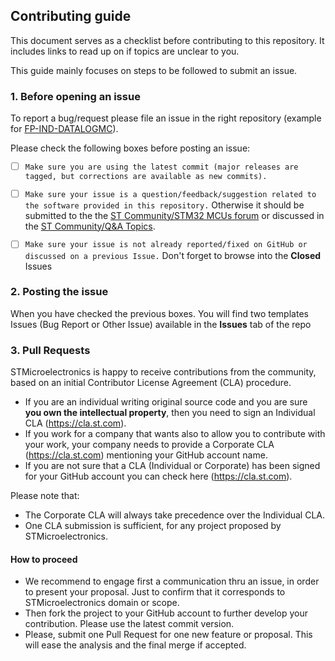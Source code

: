 ## Contributing guide

This document serves as a checklist before contributing to this repository.
It includes links to read up on if topics are unclear to you.

This guide mainly focuses on steps to be followed to submit an issue.

### 1. Before opening an issue

To report a bug/request please file an issue in the right repository
(example for [FP-IND-DATALOGMC](https://github.com/STMicroelectronics/fp-ind-datalogmc/issues/new/choose)).


Please check the following boxes before posting an issue:
- [ ] `Make sure you are using the latest commit (major releases are tagged, but corrections are available as new commits).`
- [ ] `Make sure your issue is a question/feedback/suggestion related to the software provided in this repository.` Otherwise it should be submitted to the the [ST Community/STM32 MCUs forum](https://community.st.com/s/group/0F90X000000AXsASAW/stm32-mcus) or discussed in the [ST Community/Q&A Topics](https://community.st.com/s/topiccatalog).
- [ ] `Make sure your issue is not already reported/fixed on GitHub or discussed on a previous Issue.` Don't forget to browse into the **Closed** Issues


### 2. Posting the issue

When you have checked the previous boxes. You will find two templates Issues (Bug Report or Other Issue) available in the **Issues** tab of the repo

### 3. Pull Requests

STMicroelectronics is happy to receive contributions from the community, based on an initial Contributor License Agreement (CLA) procedure.

* If you are an individual writing original source code and you are sure **you own the intellectual property**, then you need to sign an Individual CLA (https://cla.st.com).
* If you work for a company that wants also to allow you to contribute with your work, your company needs to provide a Corporate CLA (https://cla.st.com) mentioning your GitHub account name.
* If you are not sure that a CLA (Individual or Corporate) has been signed for your GitHub account you can check here (https://cla.st.com).

Please note that:
* The Corporate CLA will always take precedence over the Individual CLA.
* One CLA submission is sufficient, for any project proposed by STMicroelectronics.

#### How to proceed

* We recommend to engage first a communication thru an issue, in order to present your proposal. Just to confirm that it corresponds to STMicroelectronics domain or scope.
* Then fork the project to your GitHub account to further develop your contribution. Please use the latest commit version.
* Please, submit one Pull Request for one new feature or proposal. This will ease the analysis and the final merge if accepted.
